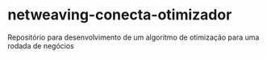 # netweaving-conecta-otimizador
Repositório para desenvolvimento de um algoritmo de otimização para uma rodada de negócios 
